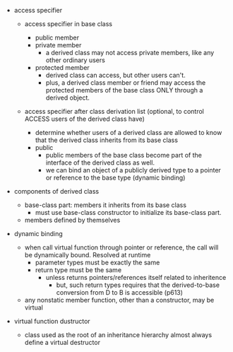 - access specifier 
  - access specifier in base class
    - public member
    - private member
      - a derived class may not access private members, like any other ordinary users
    - protected member 
      - derived class can access, but other users can't.
      - plus, a derived class member or friend may access the protected members of the base class ONLY through a derived object.
     
  - access specifier after class derivation list (optional, to control ACCESS users of the derived class have)
    - determine whether users of a derived class are allowed to know that the derived class inherits from its base class
    - public
      - public members of the base class become part of the interface of the derived class as well. 
      - we can bind an object of a publicly derived type to a pointer or reference to the base type (dynamic binding)
      
      
- components of derived class
  - base-class part: members it inherits from its base class
    - must use base-class constructor to initialize its base-class part.
  - members defined by themselves
      
         
      
      
      
- dynamic binding
  - when call virtual function through pointer or reference, the call will be dynamically bound. Resolved at runtime
    - parameter types must be exactly the same
    - return type must be the same
      - unless returns pointers/references itself related to inheritence
        - but, such return types requires that the derived-to-base conversion from D to B is accessible (p613)
  - any nonstatic member function, other than a constructor, may be virtual
  
  
- virtual function dustructor
  - class used as the root of an inheritance hierarchy almost always define a virtual destructor
